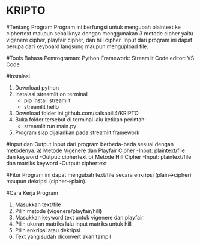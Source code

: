 # KRIPTO

#Tentang Program
Program ini berfungsi untuk mengubah plaintext ke ciphertext maupun sebaliknya dengan menggunakan 3 metode cipher yaitu vigenere cipher, playfair cipher, dan hill cipher. Input dari program ini dapat berupa dari keyboard langsung maupun mengupload file.

#Tools
Bahasa Pemrograman: Python
Framework: Streamlit
Code editor: VS Code

#Instalasi
1) Download python
2) Instalasi streamlit on terminal
   - pip install streamlit
   - streamlit hello
3) Download folder ini github.com/salsabill4/KRIPTO
5) Buka folder tersebut di terminal lalu ketikan perintah:
   - streamlit run main.py
6) Program siap dijalankan pada streamlit framework

#Input dan Output
Input dari program berbeda-beda sesuai dengan metodenya.
a) Metode Vigenere dan Playfair Cipher
  -Input: plaintext/file dan keyword
  -Output: ciphertext
b) Metode Hill Cipher
  -Input: plaintext/file dan matriks keyword
  -Output: ciphertext

#Fitur
Program ini dapat mengubah text/file secara enkripsi (plain->cipher) maupun dekripsi (cipher->plain).

#Cara Kerja Program
1) Masukkan text/file
2) Pilih metode (vigenere/playfair/hill)
3) Masukkan keyword text untuk vigenere dan playfair
4) Pilih ukuran matriks lalu input matriks untuk hill
5) Pilih enkripsi atau dekripsi
6) Text yang sudah diconvert akan tampil
